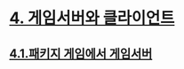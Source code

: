 # [4. 게임서버와 클라이언트](https://thebook.io/006884/0228/)

## [4.1.패키지 게임에서 게임서버](https://thebook.io/006884/0229/)

